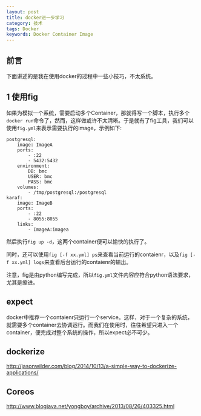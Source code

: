 ```yaml
---
layout: post
title: docker进一步学习
category: 技术
tags: Docker
keywords: Docker Container Image
---
```


## 前言 ##
下面讲述的是我在使用docker的过程中一些小技巧，不太系统。

## 1 使用fig ##
如果为模拟一个系统，需要启动多个Container，那就得写一个脚本，执行多个`docker run`命令了，然而，这样做或许不太清晰。于是就有了fig工具，我们可以使用`fig.yml`来表示需要执行的image，示例如下:

	postgresql:  
  		image: ImageA
 		ports:
    		- :22
    		- 5432:5432
  		environment:
    		DB: bmc
    		USER: bmc
    		PASS: bmc
  		volumes:
    		- /tmp/postgresql:/postgresql
	karaf:  
  		image: ImageB
  		ports:
    		- :22
    		- 8055:8055
  		links:
    		- ImageA:imagea

然后执行`fig up -d`，这两个container便可以愉快的执行了。

同时，还可以使用`fig [-f xx.yml] ps`来查看当前运行的contaienr，以及`fig [-f xx.yml] logs`来查看后台运行的contaienr的输出。

注意，fig是由python编写完成，所以`fig.yml`文件内容应符合python语法要求，尤其是缩进。

## expect

docker中推荐一个contaienr只运行一个service。这样，对于一个复杂的系统，就需要多个container去协调运行。而我们在使用时，往往希望只进入一个container，便完成对整个系统的操作，所以expect必不可少。

## dockerize ##

http://jasonwilder.com/blog/2014/10/13/a-simple-way-to-dockerize-applications/

## Coreos ##

http://www.blogjava.net/yongboy/archive/2013/08/26/403325.html